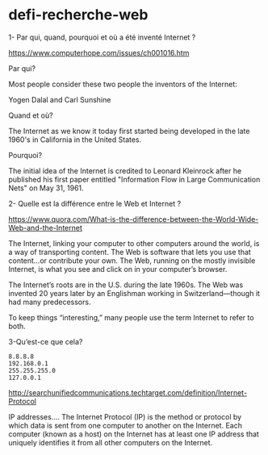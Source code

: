 # defi-recherche-web


1- Par qui, quand, pourquoi et où a été inventé Internet ?

https://www.computerhope.com/issues/ch001016.htm

Par qui?

Most people consider these two people the inventors of the Internet:

Yogen Dalal and Carl Sunshine

Quand et où?

The Internet as we know it today first started being developed in the late 1960's in California in the United States.

Pourquoi?

The initial idea of the Internet is credited to Leonard Kleinrock after he published his first paper entitled "Information Flow in Large Communication Nets" on May 31, 1961.

2- Quelle est la différence entre le Web et Internet ?

https://www.quora.com/What-is-the-difference-between-the-World-Wide-Web-and-the-Internet

The Internet, linking your computer to other computers around the  world, is a way of transporting content. The Web is software that lets  you use that content…or contribute your own. The Web, running on the  mostly invisible Internet, is what you see and click on in your  computer’s browser.

The Internet’s roots are in the U.S. during the late 1960s. The Web  was invented 20 years later by an Englishman working in  Switzerland—though it had many predecessors.

To keep things “interesting,” many people use the term Internet to refer to both.

3-Qu’est-ce que cela?

    8.8.8.8
    192.168.0.1
    255.255.255.0
    127.0.0.1

http://searchunifiedcommunications.techtarget.com/definition/Internet-Protocol

IP addresses....
The Internet Protocol (IP) is the method or protocol by which data is sent from one computer to another on the Internet. Each computer (known as a host) on the Internet has at least one IP address that uniquely identifies it from all other computers on the Internet. 



